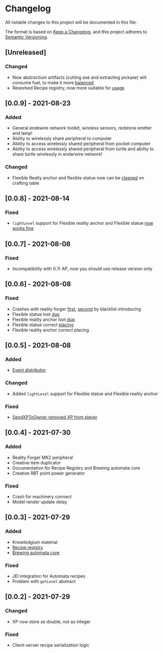 # Changelog
All notable changes to this project will be documented in this file.

The format is based on [Keep a Changelog](https://keepachangelog.com/en/1.0.0/),
and this project adheres to [Semantic Versioning](https://semver.org/spec/v2.0.0.html).

## [Unreleased]

### Changed

- Now abstractium artifacts (cutting axe and extracting pickaxe) will consume fuel, to make it more [balanced](https://github.com/SirEdvin/ProgressivePeripherals/issues/19)
- Reworked Recipe registry, now more suitable for [usage](https://github.com/SirEdvin/ProgressivePeripherals/issues/36)

## [0.0.9] - 2021-08-23

### Added

- General endewire network toolkit, wireless sensors, redstone emitter and lamp!
- Ability to wirelessly share peripheral to computer
- Ability to access wirelessly shared peripheral from pocket computer
- Ability to access wirelessly shared peripheral from turtle and ability to share turtle wirelessly in enderwire network!

### Changed

- Flexible Realty anchor and flexible statue now can be [cleaned](https://github.com/SirEdvin/ProgressivePeripherals/issues/30) on crafting table

## [0.0.8] - 2021-08-14

### Fixed

- `lightLevel` support for Flexible reality anchor and Flexible statue [now works fine](https://github.com/SirEdvin/ProgressivePeripherals/issues/33) 

## [0.0.7] - 2021-08-08

### Fixed

- Incompatibility with 0.7r AP, now you should use release version only

## [0.0.6] - 2021-08-08

### Fixed

- Crashes with reality forger [first](https://github.com/SirEdvin/ProgressivePeripherals/issues/27), [second](https://github.com/SirEdvin/ProgressivePeripherals/issues/26) by blacklist introducing
- Flexible statue loot [dup](https://github.com/SirEdvin/ProgressivePeripherals/issues/28)
- Flexible reality anchor loot [dup](https://github.com/SirEdvin/ProgressivePeripherals/issues/25)
- Flexible statue correct [placing](https://github.com/SirEdvin/ProgressivePeripherals/issues/29)
- Flexible reality anchor correct placing

## [0.0.5] - 2021-08-08

### Added

- [Event distributor](https://github.com/SirEdvin/ProgressivePeripherals/issues/13)

### Changed

- Added `lightLevel` support for Flexible statue and Flexible reality anchor

### Fixed

- [SendXPToOwner removed XP from player](https://github.com/SirEdvin/ProgressivePeripherals/issues/24)

## [0.0.4] - 2021-07-30

### Added

- Reality Forger MK2 peripheral
- Creative item duplicator
- Documentation for Recipe Registry and Brewing automata core
- Creative RBT point power generator

### Fixed

- Crash for machinery connect
- Model render update delay

## [0.0.3] - 2021-07-29

### Added

- Knowledgium material
- [Recipe registry](https://github.com/SirEdvin/ProgressivePeripherals/issues/15)
- [Brewing automata core](https://github.com/SirEdvin/ProgressivePeripherals/issues/11)

### Fixed

- JEI integration for Automata recipes
- Problem with `getLevel` abstract

## [0.0.2] - 2021-07-29

### Changed

- XP now store as double, not as integer

### Fixed

- Client-server recipe serialization logic
